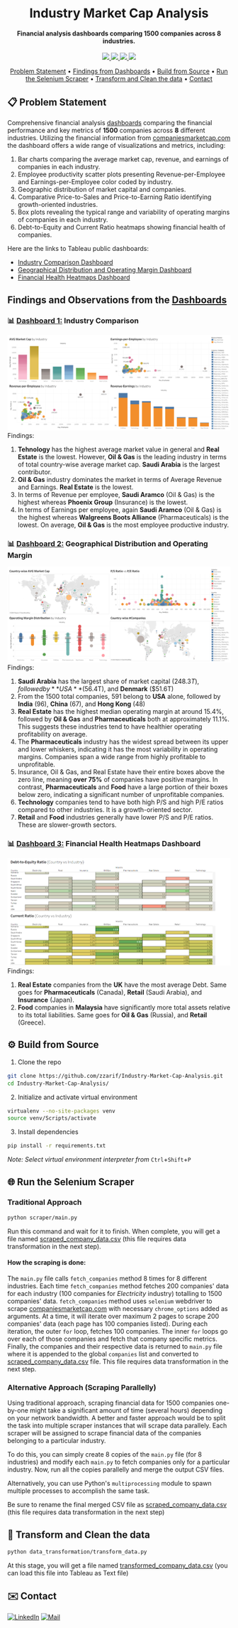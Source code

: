 <h1 align="center">
  <br>
  <!-- <a href="http://www.amitmerchant.com/electron-markdownify"><img src="https://raw.githubusercontent.com/amitmerchant1990/electron-markdownify/master/app/img/markdownify.png" alt="Markdownify" width="200"></a>
  <br> -->
  Industry Market Cap Analysis
  <br>
</h1>

<h4 align="center">Financial analysis dashboards comparing 1500 companies across 8 industries.</h4>

<p align="center">
  <!-- <a href="https://badge.fury.io/js/electron-markdownify">
    <img src="https://badge.fury.io/js/electron-markdownify.svg"
         alt="Gitter">
  </a>
  <a href="https://gitter.im/amitmerchant1990/electron-markdownify"><img src="https://badges.gitter.im/amitmerchant1990/electron-markdownify.svg"></a> -->
  <!-- <a href="">
      <img src="https://img.shields.io/badge/website-online-blue.svg">
  </a> -->
  <a href="https://github.com/zzarif/Industry-Market-Cap-Analysis">
    <img src="https://img.shields.io/github/last-commit/zzarif/Industry-Market-Cap-Analysis">
  </a>
  <a href="https://www.kaggle.com/datasets/zibranzarif/industry-market-cap-analysis-dataset">
    <img src="https://img.shields.io/badge/dataset-kaggle-blue.svg">
  </a>
  <a href="https://public.tableau.com/app/profile/zibran.zarif/viz/IndustryInsightsDashboard/IndustryComparisonDashboard">
    <img src="https://img.shields.io/badge/tableau-public-red.svg">
  </a>
  <a href="https://opensource.org/licenses/MIT">
    <img src="https://img.shields.io/badge/license-MIT-yellow.svg">
  </a>

</p>

<p align="center">
  <a href="#-problem-statement">Problem Statement</a> •
  <a href="#findings-and-observations-from-the-dashboards">Findings from Dashboards</a> •
  <a href="#%EF%B8%8F-build-from-source">Build from Source</a> •
  <a href="#-run-the-selenium-scraper">Run the Selenium Scraper</a> •
  <a href="#-transform-and-clean-the-data">Transform and Clean the data</a> •
  <a href="#%EF%B8%8F-contact">Contact</a>
</p>

## 📋 Problem Statement
Comprehensive financial analysis [dashboards](https://public.tableau.com/app/profile/zibran.zarif/viz/IndustryInsightsDashboard/IndustryComparisonDashboard) comparing the financial performance and key metrics of **1500** companies across **8** different industries. Utilizing the financial information from [companiesmarketcap.com](https://companiesmarketcap.com/) the dashboard offers a wide range of visualizations and metrics, including:

1. Bar charts comparing the average market cap, revenue, and earnings of companies in each industry.
2. Employee productivity scatter plots presenting Revenue-per-Employee and Earnings-per-Employee color coded by industry.
3. Geographic distribution of market capital and companies.
4. Comparative Price-to-Sales and Price-to-Earning Ratio identifying growth-oriented industries.
5. Box plots revealing the typical range and variability of operating margins of companies in each industry.
6. Debt-to-Equity and Current Ratio heatmaps showing financial health of companies.

Here are the links to Tableau public dashboards:
- [Industry Comparison Dashboard](https://public.tableau.com/app/profile/zibran.zarif/viz/IndustryInsightsDashboard/IndustryComparisonDashboard)
- [Geographical Distribution and Operating Margin Dashboard](https://public.tableau.com/app/profile/zibran.zarif/viz/IndustryInsightsDashboard/GeographicDistributionandOperatingMarginDashboard)
- [Financial Health Heatmaps Dashboard](https://public.tableau.com/app/profile/zibran.zarif/viz/IndustryInsightsDashboard/FinancialHealthDashboard)

## Findings and Observations from the [Dashboards](https://public.tableau.com/app/profile/zibran.zarif/viz/IndustryInsightsDashboard/IndustryComparisonDashboard)

### 📊 [Dashboard 1:](https://public.tableau.com/app/profile/zibran.zarif/viz/IndustryInsightsDashboard/IndustryComparisonDashboard) Industry Comparison
![industry_comparison_dashboard](dashboard/images/industry_comparison_dashboard.png)
Findings:
1. **Tehnology** has the highest average market value in general and **Real Estate** is the lowest. However, **Oil & Gas** is the leading industry in terms of total country-wise average market cap. **Saudi Arabia** is the largest contributor.
2. **Oil & Gas** industry dominates the market in terms of Average Revenue and Earnings. **Real Estate** is the lowest.
3. In terms of Revenue per employee, **Saudi Aramco** (Oil & Gas) is the highest whereas **Phoenix Group** (Insurance) is the lowest. 
4. In terms of Earnings per employee, again **Saudi Aramco** (Oil & Gas) is the highest whereas **Walgreens Boots Alliance** (Pharmaceuticals) is the lowest. On average, **Oil & Gas** is the most employee productive industry.

### 📊 [Dashboard 2:](https://public.tableau.com/app/profile/zibran.zarif/viz/IndustryInsightsDashboard/GeographicDistributionandOperatingMarginDashboard) Geographical Distribution and Operating Margin
![geographical_dist_and_operating_margin_dashboard](dashboard/images/geographical_dist_and_operating_margin_dashboard.png)
Findings:
1. **Saudi Arabia** has the largest share of market capital ($248.3T), followed by **USA** ($56.4T), and **Denmark** ($51.6T)
2. From the 1500 total companies, 591 belong to **USA** alone, followed by **India** (96), **China** (67), and **Hong Kong** (48)
3. **Real Estate** has the highest median operating margin at around 15.4%, followed by **Oil & Gas** and **Pharmaceuticals** both at approximately 11.1%. This suggests these industries tend to have healthier operating profitability on average.
4. The **Pharmaceuticals** industry has the widest spread between its upper and lower whiskers, indicating it has the most variability in operating margins. Companies span a wide range from highly profitable to unprofitable.
5. Insurance, Oil & Gas, and Real Estate have their entire boxes above the zero line, meaning **over 75%** of companies have positive margins. In contrast, **Pharmaceuticals** and **Food** have a large portion of their boxes below zero, indicating a significant number of unprofitable companies.
6. **Technology** companies tend to have both high P/S and high P/E ratios compared to other industries. It is a growth-oriented sector.
7. **Retail** and **Food** industries generally have lower P/S and P/E ratios. These are slower-growth sectors.

### 📊 [Dashboard 3:](https://public.tableau.com/app/profile/zibran.zarif/viz/IndustryInsightsDashboard/FinancialHealthDashboard) Financial Health Heatmaps Dashboard
![financial_health_dashboard](dashboard/images/financial_health_dashboard.png)
Findings:
1. **Real Estate** companies from the **UK** have the most average Debt. Same goes for **Pharmaceuticals** (Canada), **Retail** (Saudi Arabia), and **Insurance** (Japan).
2. **Food** companies in **Malaysia** have significantly more total assets relative to its total liabilities. Same goes for **Oil & Gas** (Russia), and **Retail** (Greece).

## ⚙️ Build from Source
1. Clone the repo
```bash
git clone https://github.com/zzarif/Industry-Market-Cap-Analysis.git
cd Industry-Market-Cap-Analysis/
```
2. Initialize and activate virtual environment
```bash
virtualenv --no-site-packages venv
source venv/Scripts/activate
```
3. Install dependencies
```bash
pip install -r requirements.txt
```
*Note: Select virtual environment interpreter from* `Ctrl`+`Shift`+`P`
## 🌐 Run the Selenium Scraper
### Traditional Approach
```bash
python scraper/main.py
```
Run this command and wait for it to finish. When complete, you will get a file named [scraped_company_data.csv](data/scraped_company_data.csv) (this file requires data transformation in the next step).

#### How the scraping is done:
The `main.py` file calls `fetch_companies` method 8 times for 8 different industries. Each time `fetch_companies` method fetches 200 companies' data for each industry (100 companies for *Electricity* industry) totalling to 1500 companies' data. `fetch_companies` method uses `selenium` webdriver to scrape [companiesmarketcap.com](https://companiesmarketcap.com/) with necessary `chrome_options` added as arguments. At a time, it will iterate over maximum 2 pages to scrape 200 companies' data (each page has 100 companies listed). During each iteration, the outer `for` loop, fetches 100 companies. The inner `for` loops go over each of those companies and fetch that company specific metrics. Finally, the companies and their respective data is returned to `main.py` file where it is appended to the global `companies` list and converted to [scraped_company_data.csv](data/scraped_company_data.csv) file. This file requires data transformation in the next step.

### Alternative Approach (Scraping Parallelly)
Using traditional approach, scraping financial data for 1500 companies one-by-one might take a significant amount of time (several hours) depending on your network bandwidth. A better and faster approach would be to split the task into multiple scraper instances that will scrape data parallely. Each scraper will be assigned to scrape financial data of the companies belonging to a particular industry.

To do this, you can simply create 8 copies of the `main.py` file (for 8 industries) and modify each `main.py` to fetch companies only for a particular industry. Now, run all the copies parallelly and merge the output CSV files.

Alternatively, you can use Python's `multiprocessing` module to spawn multiple processes to accomplish the same task.

Be sure to rename the final merged CSV file as [scraped_company_data.csv](data/scraped_company_data.csv) (this file requires data transformation in the next step)

## 🔄 Transform and Clean the data
```bash
python data_transformation/transform_data.py
```
At this stage, you will get a file named [transformed_company_data.csv](data/transformed_company_data.csv) (you can load this file into Tableau as Text file)

## ✉️ Contact

[![LinkedIn](https://img.shields.io/badge/LinkedIn-0077B5?logo=linkedin&logoColor=white)](https://www.linkedin.com/in/zibran-zarif-amio-b82717263/) [![Mail](https://img.shields.io/badge/Gmail-EA4335?logo=gmail&logoColor=fff)](mailto:zibran.zarif.amio@gmail.com)